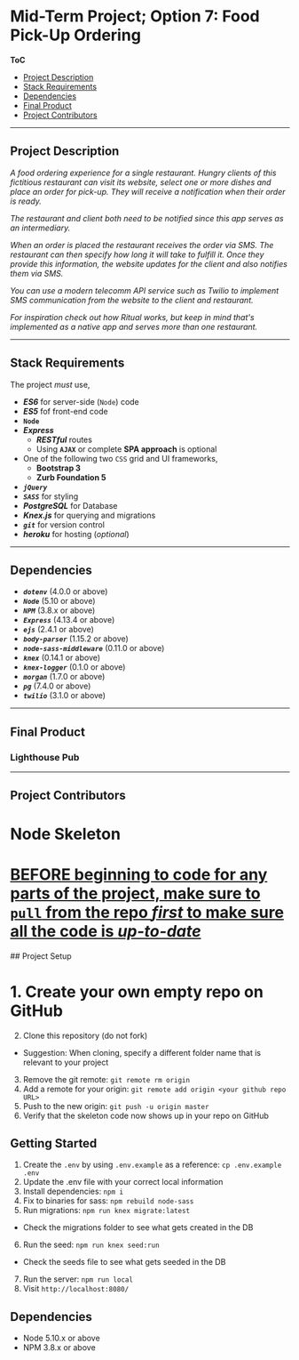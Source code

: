 <h1>Mid-Term Project; Option 7: Food Pick-Up Ordering</h1>
<b>ToC</b>
<ul>
  <li><a href='project_description'>Project Description</a></li>
  <li><a href='stack_requirements'>Stack Requirements</a></li>
  <li><a href='dependencies'>Dependencies</a></li>
  <li><a href='final_product'>Final Product</a></li>
  <li><a href='contributors'>Project Contributors</a></li>
</ul>
<hr>
<h2><a id='project_description'>Project Description</a></h2>
<em><p>
A food ordering experience for a single restaurant. Hungry clients of this fictitious restaurant can visit its website, select one or more dishes and place an order for pick-up. They will receive a notification when their order is ready.

The restaurant and client both need to be notified since this app serves as an intermediary.

When an order is placed the restaurant receives the order via SMS. The restaurant can then specify how long it will take to fulfill it. Once they provide this information, the website updates for the client and also notifies them via SMS.

You can use a modern telecomm API service such as Twilio to implement SMS communication from the website to the client and restaurant.

For inspiration check out how Ritual works, but keep in mind that's implemented as a native app and serves more than one restaurant.
</p></em>
<hr>
<h2><a id='stack_requirements'>Stack Requirements</a></h2>
<p>The project <em>must</em> use,
<ul>
  <li><b><em>ES6</em></b> for server-side (<code>Node</code>) code</li>
  <li><b><em>ES5</em></b> fof front-end code</li>
  <li><b><code>Node</code></b></li>
  <li><b><em>Express</em></b>
    <ul>
      <li><b><em>RESTful</em></b> routes</li>
      <li>Using <b><code>AJAX</code></b> or complete <b>SPA approach</b> is optional</li>
    </ul>
  </li>
  <li>One of the following two <code>CSS</code> grid and UI frameworks,
    <ul>
      <li><b>Bootstrap 3</b></li>
      <li><b>Zurb Foundation 5</b></li>
    </ul>
  </li>
  <li><b><em><code>jQuery</code></em></b></li>
  <li><b><em><code>SASS</code></em></b> for styling</li>
  <li><b><em>PostgreSQL</em></b> for Database</li>
  <li><b><em>Knex.js</em></b> for querying and migrations</li>
  <li><b><em><code>git</code></em></b> for version control</li>
  <li><b><em>heroku</em></b> for hosting (<i>optional</i>)</li>
</ul>
<hr>
<h2><a id='depenencies'>Dependencies</a></h2>
<ul>
  <li><b><em><code>dotenv</code></em></b> (4.0.0 or above)</li>
  <li><b><em><code>Node</code></em></b> (5.10 or above)</li>
  <li><b><em><code>NPM</code></em></b> (3.8.x or above)</li>
  <li><b><em><code>Express</code></em></b> (4.13.4 or above)</li>
  <li><b><em><code>ejs</code></em></b> (2.4.1 or above)</li>
  <li><b><em><code>body-parser</code></em></b> (1.15.2 or above)</li>
  <li><b><em><code>node-sass-middleware</code></em></b> (0.11.0 or above)</li>
  <li><b><em><code>knex</code></em></b> (0.14.1 or above)</li>
  <li><b><em><code>knex-logger</code></em></b> (0.1.0 or above)</li>
  <li><b><em><code>morgan</code></em></b> (1.7.0 or above)</li>
  <li><b><em><code>pg</code></em></b> (7.4.0 or above)</li>
  <li><b><em><code>twilio</code></em></b> (3.1.0 or above)</li>
</ul>
<hr>
<h2><a id='final_product'>Final Product</a></h2>
<h3>Lighthouse Pub</h3>
<hr>
<h2><a id='project_contributors'>Project Contributors</a><h2>

















# Node Skeleton
<h1><u>BEFORE beginning to code for any parts of the project, make sure to <code>pull</code> from the repo <em>first</em>
to make sure all the code is <em>up-to-date</em></u></h1>
## Project Setup

# 1. Create your own empty repo on GitHub
2. Clone this repository (do not fork)
  - Suggestion: When cloning, specify a different folder name that is relevant to your project
3. Remove the git remote: `git remote rm origin`
4. Add a remote for your origin: `git remote add origin <your github repo URL>`
5. Push to the new origin: `git push -u origin master`
6. Verify that the skeleton code now shows up in your repo on GitHub

## Getting Started

1. Create the `.env` by using `.env.example` as a reference: `cp .env.example .env`
2. Update the .env file with your correct local information
3. Install dependencies: `npm i`
4. Fix to binaries for sass: `npm rebuild node-sass`
5. Run migrations: `npm run knex migrate:latest`
  - Check the migrations folder to see what gets created in the DB
6. Run the seed: `npm run knex seed:run`
  - Check the seeds file to see what gets seeded in the DB
7. Run the server: `npm run local`
8. Visit `http://localhost:8080/`

## Dependencies

- Node 5.10.x or above
- NPM 3.8.x or above